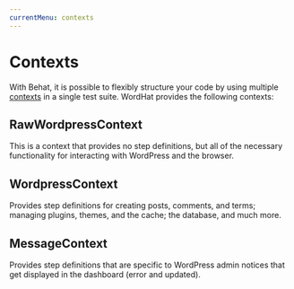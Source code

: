 ```yaml
---
currentMenu: contexts
---
```


# Contexts

With Behat, it is possible to flexibly structure your code by using multiple [contexts](http://docs.behat.org/en/latest/user_guide/context.html) in a single test suite. WordHat provides the following contexts:


## RawWordpressContext

This is a context that provides no step definitions, but all of the necessary functionality for interacting with WordPress and the browser.


## WordpressContext

Provides step definitions for creating posts, comments, and terms; managing plugins, themes, and the cache; the database, and much more.


## MessageContext

Provides step definitions that are specific to WordPress admin notices that get displayed in the dashboard (error and updated).

